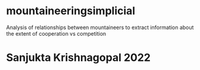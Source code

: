 # mountaineeringsimplicial
Analysis of relationships between mountaineers to extract information about the extent of cooperation vs competition
# Sanjukta Krishnagopal 2022
